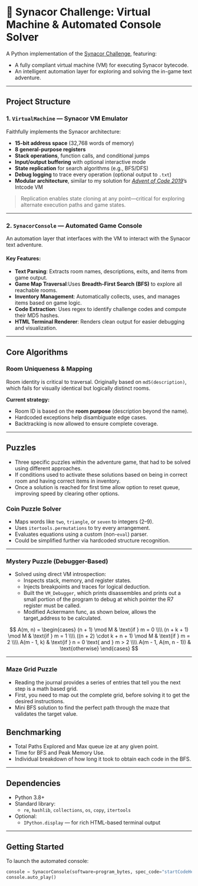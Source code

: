 # 🧠 Synacor Challenge: Virtual Machine & Automated Console Solver

A Python implementation of the [Synacor Challenge](https://github.com/Aneurysm9/vm_challenge/tree/main), featuring:

- A fully compliant virtual machine (VM) for executing Synacor bytecode.
- An intelligent automation layer for exploring and solving the in-game text adventure.

---

## Project Structure

### 1. `VirtualMachine` — Synacor VM Emulator

Faithfully implements the Synacor architecture:

- **15-bit address space** (32,768 words of memory)
- **8 general-purpose registers**
- **Stack operations**, function calls, and conditional jumps
- **Input/output buffering** with optional interactive mode
- **State replication** for search algorithms (e.g., BFS/DFS)
- **Debug logging** to trace every operation (optional output to `.txt`)
- **Modular architecture**, similar to my solution for *[Advent of Code 2019](https://github.com/abbasmoosajee07/AdventofCode/blob/main/2019/Intcode_Computer/Intcode_Computer.py)*’s Intcode VM

> Replication enables state cloning at any point—critical for exploring alternate execution paths and game states.

---

### 2. `SynacorConsole` — Automated Game Console

An automation layer that interfaces with the VM to interact with the Synacor text adventure.

#### Key Features:

- **Text Parsing**: Extracts room names, descriptions, exits, and items from game output.
- **Game Map Traversal**:Uses **Breadth-First Search (BFS)** to explore all reachable rooms.
- **Inventory Management**: Automatically collects, uses, and manages items based on game logic.
- **Code Extraction**: Uses regex to identify challenge codes and compute their MD5 hashes.
- **HTML Terminal Renderer**: Renders clean output for easier debugging and visualization.

---

## Core Algorithms

### Room Uniqueness & Mapping

Room identity is critical to traversal. Originally based on `md5(description)`, which fails for visually identical but logically distinct rooms.

**Current strategy:**
- Room ID is based on the **room purpose** (description beyond the name).
- Hardcoded exceptions help disambiguate edge cases.
- Backtracking is now allowed to ensure complete coverage.

---
## Puzzles
- Three specific puzzles within the adventure game, that had to be solved using different approaches.
- If conditions used to activate these solutions based on being in correct room and having correct items in inventory.
- Once a solution is reached for first time allow option to reset queue, improving speed by clearing other options.

### Coin Puzzle Solver

- Maps words like `two`, `triangle`, or `seven` to integers (2–9).
- Uses `itertools.permutations` to try every arrangement.
- Evaluates equations using a custom (non-`eval`) parser.
- Could be simplified further via hardcoded structure recognition.

---

### Mystery Puzzle (Debugger-Based)

- Solved using direct VM introspection:
  - Inspects stack, memory, and register states.
  - Injects breakpoints and traces for logical deduction.
  - Built the `VM_Debugger`, which prints disassembles and prints out a small portion of the program to debug at which pointer the R7 register must be called.
  - Modified Ackermann func, as shown below, allows the target_address to be calculated.

$$
A(m, n) =
\begin{cases}
(n + 1) \mod M & \text{if } m = 0 \\\\
(n + k + 1) \mod M & \text{if } m = 1 \\\\
((n + 2) \cdot k + n + 1) \mod M & \text{if } m = 2 \\\\
A(m - 1, k) & \text{if } n = 0 \text{ and } m > 2 \\\\
A(m - 1, A(m, n - 1)) & \text{otherwise}
\end{cases}
$$

---

### Maze Grid Puzzle

- Reading the journal provides a series of entries that tell you the next step is a math based grid.
- First, you need to map out the complete grid, before solving it to get the desired instructions.
- Mini BFS solution to find the perfect path through the maze that validates the target value.

## Benchmarking
- Total Paths Explored and Max queue ize at any given point.
- Time for BFS and Peak Memory Use.
- Individual breakdown of how long it took to obtain each code in the BFS.

---
## Dependencies
- Python 3.8+
- Standard library:
  - `re`, `hashlib`, `collections`, `os`, `copy`, `itertools`
- Optional:
  - `IPython.display` — for rich HTML-based terminal output

---

## Getting Started
To launch the automated console:

```python
console = SynacorConsole(software=program_bytes, spec_code="startCodeHere")
console.auto_play()
